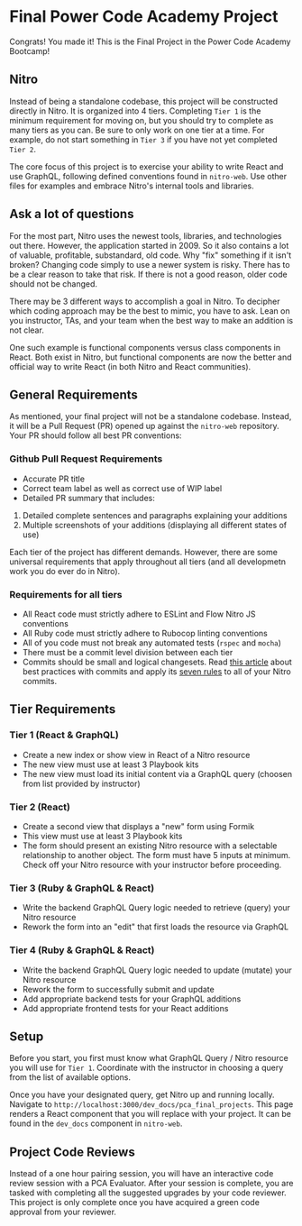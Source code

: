 # Final Power Code Academy Project

Congrats! You made it! This is the Final Project in the Power Code Academy Bootcamp!

## Nitro

Instead of being a standalone codebase, this project will be constructed directly in Nitro. It is organized into 4 tiers. Completing `Tier 1` is the minimum requirement for moving on, but you should try to complete as many tiers as you can. Be sure to only work on one tier at a time. For example, do not start something in `Tier 3` if you have not yet completed `Tier 2`.

The core focus of this project is to exercise your ability to write React and use GraphQL, following defined conventions found in `nitro-web`. Use other files for examples and embrace Nitro's internal tools and libraries.

## Ask a lot of questions

For the most part, Nitro uses the newest tools, libraries, and technologies out there. However, the application started in 2009. So it also contains a lot of valuable, profitable, substandard, old code. Why "fix" something if it isn't broken? Changing code simply to use a newer system is risky. There has to be a clear reason to take that risk. If there is not a good reason, older code should not be changed.

There may be 3 different ways to accomplish a goal in Nitro. To decipher which coding approach may be the best to mimic, you have to ask. Lean on you instructor, TAs, and your team when the best way to make an addition is not clear.

One such example is functional components versus class components in React. Both exist in Nitro, but functional components are now the better and official way to write React (in both Nitro and React communities).

## General Requirements

As mentioned, your final project will not be a standalone codebase. Instead, it will be a Pull Request (PR) opened up against the `nitro-web` repository. Your PR should follow all best PR conventions:

### Github Pull Request Requirements

- Accurate PR title
- Correct team label as well as correct use of WIP label
- Detailed PR summary that includes:
1. Detailed complete sentences and paragraphs explaining your additions
1. Multiple screenshots of your additions (displaying all different states of use)

Each tier of the project has different demands. However, there are some universal requirements that apply throughout all tiers (and all developmetn work you do ever do in Nitro).

### Requirements for all tiers

- All React code must strictly adhere to ESLint and Flow Nitro JS conventions
- All Ruby code must strictly adhere to Rubocop linting conventions
- All of you code must not break any automated tests (`rspec` and `mocha`)
- There must be a commit level division between each tier
- Commits should be small and logical changesets. Read [this article](https://chris.beams.io/posts/git-commit/) about best practices with commits and apply its [seven rules](https://chris.beams.io/posts/git-commit/#seven-rules) to all of your Nitro commits.

## Tier Requirements

### Tier 1 (React & GraphQL)

- Create a new index or show view in React of a Nitro resource
- The new view must use at least 3 Playbook kits
- The new view must load its initial content via a GraphQL query (choosen from list provided by instructor)

### Tier 2 (React)

- Create a second view that displays a "new" form using Formik
- This view must use at least 3 Playbook kits
- The form should present an existing Nitro resource with a selectable relationship to another object. The form must have 5 inputs at minimum. Check off your Nitro resource with your instructor before proceeding.

### Tier 3 (Ruby & GraphQL & React)

- Write the backend GraphQL Query logic needed to retrieve (query) your Nitro resource
- Rework the form into an "edit" that first loads the resource via GraphQL

### Tier 4 (Ruby & GraphQL & React)

- Write the backend GraphQL Query logic needed to update (mutate) your Nitro resource
- Rework the form to successfully submit and update
- Add appropriate backend tests for your GraphQL additions
- Add appropriate frontend tests for your React additions

## Setup

Before you start, you first must know what GraphQL Query / Nitro resource you will use for `Tier 1`. Coordinate with the instructor in choosing a query from the list of available options.

Once you have your designated query, get Nitro up and running locally. Navigate to `http://localhost:3000/dev_docs/pca_final_projects`. This page renders a React component that you will replace with your project. It can be found in the `dev_docs` component in `nitro-web`.

## Project Code Reviews

Instead of a one hour pairing session, you will have an interactive code review session with a PCA Evaluator. After your session is complete, you are tasked with completing all the suggested upgrades by your code reviewer. This project is only complete once you have acquired a green code approval from your reviewer.
